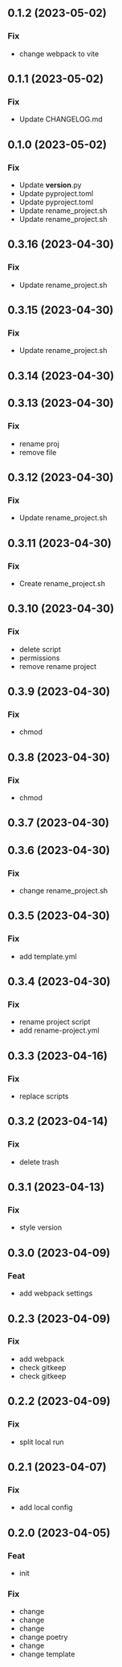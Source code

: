 
## 0.1.2 (2023-05-02)

### Fix

- change webpack to vite

## 0.1.1 (2023-05-02)

### Fix

- Update CHANGELOG.md

## 0.1.0 (2023-05-02)

### Fix

- Update __version__.py
- Update pyproject.toml
- Update pyproject.toml
- Update rename_project.sh
- Update rename_project.sh

## 0.3.16 (2023-04-30)

### Fix

- Update rename_project.sh

## 0.3.15 (2023-04-30)

### Fix

- Update rename_project.sh

## 0.3.14 (2023-04-30)

## 0.3.13 (2023-04-30)

### Fix

- rename proj
- remove file

## 0.3.12 (2023-04-30)

### Fix

- Update rename_project.sh

## 0.3.11 (2023-04-30)

### Fix

- Create rename_project.sh

## 0.3.10 (2023-04-30)

### Fix

- delete script
- permissions
- remove rename project

## 0.3.9 (2023-04-30)

### Fix

- chmod

## 0.3.8 (2023-04-30)

### Fix

- chmod

## 0.3.7 (2023-04-30)

## 0.3.6 (2023-04-30)

### Fix

- change rename_project.sh

## 0.3.5 (2023-04-30)

### Fix

- add template.yml

## 0.3.4 (2023-04-30)

### Fix

- rename project script
- add rename-project.yml

## 0.3.3 (2023-04-16)

### Fix

- replace scripts

## 0.3.2 (2023-04-14)

### Fix

- delete trash

## 0.3.1 (2023-04-13)

### Fix

- style version

## 0.3.0 (2023-04-09)

### Feat

- add webpack settings

## 0.2.3 (2023-04-09)

### Fix

- add webpack
- check gitkeep
- check gitkeep

## 0.2.2 (2023-04-09)

### Fix

- split local run

## 0.2.1 (2023-04-07)

### Fix

- add local config

## 0.2.0 (2023-04-05)

### Feat

- init

### Fix

- change
- change
- change
- change poetry
- change
- change template

